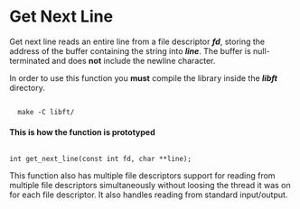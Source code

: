 <h1> Get Next Line </h1>

<p>
Get next line reads an entire line from a file descriptor <i><b>fd</b></i>, storing the address of the buffer 
containing the string into <i><b>line</b></i>.
The buffer is null-terminated and does <b>not</b> include the newline character.
</p>
<p>In order to use this function you <b>must</b> compile the library inside the <b><i>libft</i></b> directory.</p>
<code>
  make -C libft/
</code>
<h4> This is how the function is prototyped </h4>
<code>
int	get_next_line(const int fd, char **line);
</code>
<p>This function also has multiple file descriptors support for reading from multiple file descriptors simultaneously without loosing the thread it was on for each file descriptor.
It also handles reading from standard input/output.</p>
